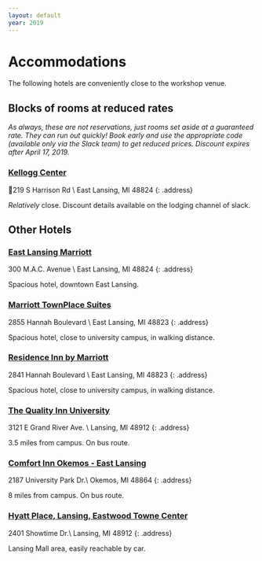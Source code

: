 ```yaml
---
layout: default
year: 2019
---
```


# Accommodations

The following hotels are conveniently close to the workshop venue.

## Blocks of rooms at reduced rates

_As always, these are not reservations, just rooms set aside at a guaranteed rate. They can run out quickly! Book early and use the appropriate code (available only via the Slack team) to get reduced prices. Discount expires after April 17, 2019._

### [Kellogg Center](https://kelloggcenter.com/)

219 S Harrison Rd \\
East Lansing, MI 48824
{: .address}

_Relatively_ close. Discount details available on the lodging channel of slack.


## Other Hotels

### [East Lansing Marriott](https://www.marriott.com/hotels/travel/lanea-east-lansing-marriott-at-university-place/?scid=45f93f1b-bd77-45c9-8dab-83b6a417f6fe)

300 M.A.C. Avenue \\
East Lansing, MI 48824
{: .address}

Spacious hotel, downtown East Lansing.



### [Marriott TownPlace Suites](https://www.marriott.com/hotels/travel/lants-towneplace-suites-east-lansing/)

2855 Hannah Boulevard \\
East Lansing, MI 48823
{: .address}

Spacious hotel, close to university campus, in walking distance.


### [Residence Inn by Marriott](https://www.marriott.com/reservation/rateListMenu.mi)

2841 Hannah Boulevard \\
East Lansing, MI 48823
{: .address}

Spacious hotel, close to university campus, in walking distance.




### [The Quality Inn University](https://www.choicehotels.com/michigan/lansing/quality-inn-hotels/mi030?source=gyxt)

3121 E Grand River Ave. \\
Lansing, MI 48912
{: .address}

3.5 miles from campus. On bus route.


### [Comfort Inn Okemos - East Lansing](https://www.choicehotels.com/michigan/okemos/comfort-inn-hotels/mi306?source=gyxt)

2187 University Park Dr.\\
Okemos, MI 48864
{: .address}

8 miles from campus. On bus route.


### [Hyatt Place, Lansing, Eastwood Towne Center](https://www.hyatt.com/en-US/hotel/michigan/hyatt-place-lansing-eastwood-towne-center/lanzl)

2401 Showtime Dr.\\
Lansing, MI 48912
{: .address}

Lansing Mall area, easily reachable by car.






